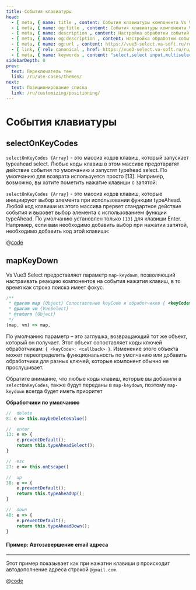 ```yaml
---
title: События клавиатуры
head:
  - [ meta, { name: title , content: События клавиатуры компонента Vs Vue3 Select} ]
  - [ meta, { name: og:title , content: События клавиатуры компонента Vs Vue3 Select} ]
  - [ meta, { name: description , content: Настройка обработки событий клавиатуры в компоненте Vs Vue3 Select} ]
  - [ meta, { name: og:description , content: Настройка обработки событий клавиатуры в компоненте Vs Vue3 Select} ]
  - [ meta, { name: og:url , content: https://vue3-select.va-soft.ru/ru/customizing/keydown/ } ]
  - [ link, { rel: canonical , href: https://vue3-select.va-soft.ru/ru/customizing/keydown/ } ]
  - [ meta, { name: keywords , content: "select,select input,multiselect,vue,vue3,vue3 component,vue3 select,keydown"} ]
sidebarDepth: 0
prev:
  text: Переключатель тем
  link: /ru/use-cases/themes/
next:
  text: Позиционирование списка
  link: /ru/customizing/positioning/
---
```


# События клавиатуры

## selectOnKeyCodes

`selectOnKeyCodes {Array}` - это массив кодов клавиш, который запускает typeahead select. Любые коды клавиш в этом массиве предотвратят действие события по умолчанию и запустят typehead select. По умолчанию для возврата используется просто [13]. Например, возможно, вы хотите пометить нажатие клавиши с запятой:

`selectOnKeyCodes {Array}` - это массив кодов клавиш, которые инициируют выбор элемента при использовании функции 
typeAhead. Любой код клавиши из этого массива прервет стандартное действие события и вызовет выбор элемента с 
использованием функции typeAhead. По умолчанию установлен только `[13]` для клавиши Enter. Например, если вам необходимо
добавить выбор при нажатии запятой, необходимо добавить код этой клавиши:

<TagOnComma /> 

@[code](../../../.vuepress/components/TagOnComma.vue)

## mapKeyDown

Vs Vue3 Select предоставляет параметр `map-keydown`, позволяющий настраивать реакцию компонентов на события нажатия 
клавиш, в то время как строка поиска имеет фокус.

```js
/**
 * @param map {Object} Сопоставление keyCode и обработчиков { <keyCode>:<callback> }
 * @param vm {VueSelect}
 * @return {Object}
 */
(map, vm) => map,
```

По умолчанию параметр – это заглушка, возвращающий тот же объект, который он получает. Этот объект сопоставляет коды 
ключей обработчикам: `{ <keyCode>: <callback> }`. Изменение этого объекта может переопределить функциональность по 
умолчанию или добавить обработчики для разных ключей, которые компонент обычно не прослушивает.

Обратите внимание, что любые коды клавиш, которые вы добавили в `selectOnKeyCodes`, также будут переданы в `map-keydown`,
поэтому `map-keydown` всегда будет иметь приоритет


**Обработчики по умолчанию**

```js
//  delete
8: e => this.maybeDeleteValue()

//  enter
13: e => {
    e.preventDefault();
    return this.typeAheadSelect();
}

//  esc
27: e => this.onEscape()

//  up
38: e => {
    e.preventDefault();
    return this.typeAheadUp();
}

//  down
40: e => {
    e.preventDefault();
    return this.typeAheadDown();
}
```

#### Пример: Автозавершение email адреса 

---

Этот пример показывает как при нажатии клавиши `@` происходит автодополнение адреса строкой `@gmail.com`.

<CustomHandlers />

@[code](../../../.vuepress/components/CustomHandlers.vue)
